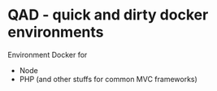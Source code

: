 # QAD - quick and dirty docker environments

Environment Docker for

* Node
* PHP (and other stuffs for common MVC frameworks)